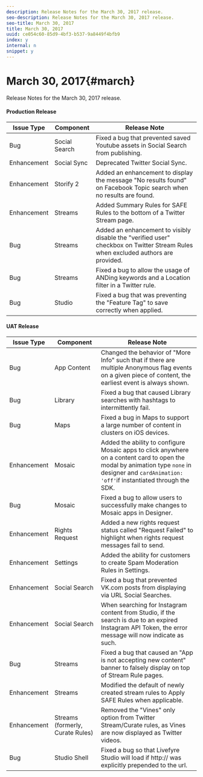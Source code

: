 ```yaml
---
description: Release Notes for the March 30, 2017 release.
seo-description: Release Notes for the March 30, 2017 release.
seo-title: March 30, 2017
title: March 30, 2017
uuid: ce054c60-85d9-4bf3-b537-9a8449f4bfb9
index: y
internal: n
snippet: y
---
```


# March 30, 2017{#march}

Release Notes for the March 30, 2017 release.

#### Production Release
|  Issue Type | Component | Release Note |
|---|---|---|
|  Bug | Social Search | Fixed a bug that prevented saved Youtube assets in Social Search from publishing. |
|  Enhancement | Social Sync | Deprecated Twitter Social Sync. |
|  Enhancement | Storify 2 | Added an enhancement to display the message "No results found" on Facebook Topic search when no results are found. |
|  Enhancement | Streams | Added Summary Rules for SAFE Rules to the bottom of a Twitter Stream page. |
|  Bug | Streams | Added an enhancement to visibly disable the "verified user" checkbox on Twitter Stream Rules when excluded authors are provided. |
|  Bug | Streams | Fixed a bug to allow the usage of ANDing keywords and a Location filter in a Twitter rule. |
|  Bug | Studio | Fixed a bug that was preventing the "Feature Tag" to save correctly when applied. |

#### UAT Release
|  Issue Type | Component | Release Note |
|---|---|---|
|  Bug | App Content | Changed the behavior of "More Info" such that if there are multiple Anonymous flag events on a given piece of content, the earliest event is always shown. |
|  Bug | Library | Fixed a bug that caused Library searches with hashtags to intermittently fail. |
|  Bug | Maps | Fixed a bug in Maps to support a large number of content in clusters on iOS devices. |
|  Enhancement | Mosaic | Added the ability to configure Mosaic apps to click anywhere on a content card to open the modal by animation type `none` in designer and `cardAnimation: 'off'`if instantiated through the SDK. |
|  Bug | Mosaic | Fixed a bug to allow users to successfully make changes to Mosaic apps in Designer. |
|  Enhancement | Rights Request | Added a new rights request status called "Request Failed" to highlight when rights request messages fail to send. |
|  Enhancement | Settings | Added the ability for customers to create Spam Moderation Rules in Settings. |
|  Enhancement | Social Search | Fixed a bug that prevented VK.com posts from displaying via URL Social Searches. |
|  Enhancement | Social Search | When searching for Instagram content from Studio, if the search is due to an expired Instagram API Token, the error message will now indicate as such. |
|  Bug | Streams | Fixed a bug that caused an "App is not accepting new content" banner to falsely display on top of Stream Rule pages. |
|  Enhancement | Streams | Modified the default of newly created stream rules to Apply SAFE Rules when applicable. |
|  Enhancement | Streams (formerly, Curate Rules) | Removed the "Vines" only option from Twitter Stream/Curate rules, as Vines are now displayed as Twitter videos. |
|  Bug | Studio Shell | Fixed a bug so that Livefyre Studio will load if http:// was explicitly prepended to the url. |

